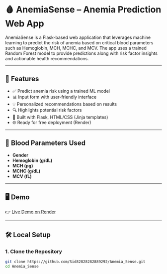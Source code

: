 # 🩸 AnemiaSense – Anemia Prediction Web App

AnemiaSense is a Flask-based web application that leverages machine learning to predict the risk of anemia based on critical blood parameters such as Hemoglobin, MCH, MCHC, and MCV. The app uses a trained Random Forest model to provide predictions along with risk factor insights and actionable health recommendations.

---

## 🚀 Features

- ✅ Predict anemia risk using a trained ML model
- 📊 Input form with user-friendly interface
- 💡 Personalized recommendations based on results
- 🔍 Highlights potential risk factors
- 📁 Built with Flask, HTML/CSS (Jinja templates)
- 🌐 Ready for free deployment (Render)

---

## 🧪 Blood Parameters Used

- **Gender**
- **Hemoglobin (g/dL)**
- **MCH (pg)**
- **MCHC (g/dL)**
- **MCV (fL)**

---

## 🖥️ Demo

👉 [Live Demo on Render](https://anemia-sense.onrender.com/)

---

## 🛠️ Local Setup

### 1. Clone the Repository

```bash
git clone https://github.com/Sid82828282889292/Anemia_Sense.git
cd Anemia_Sense
